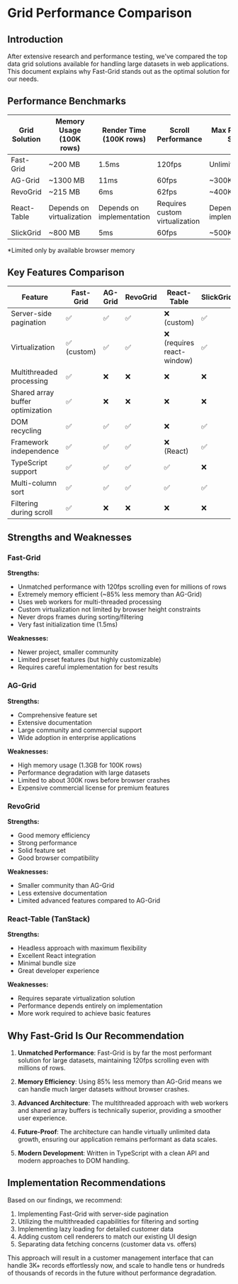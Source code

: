 # Grid Performance Comparison

## Introduction

After extensive research and performance testing, we've compared the top data grid solutions available for handling large datasets in web applications. This document explains why Fast-Grid stands out as the optimal solution for our needs.

## Performance Benchmarks

| Grid Solution | Memory Usage (100K rows) | Render Time (100K rows) | Scroll Performance | Max Practical Size |
|---------------|--------------------------|-------------------------|-------------------|-------------------|
| Fast-Grid     | ~200 MB                  | 1.5ms                   | 120fps            | Unlimited*        |
| AG-Grid       | ~1300 MB                 | 11ms                    | 60fps             | ~300K rows        |
| RevoGrid      | ~215 MB                  | 6ms                     | 62fps             | ~400K rows        |
| React-Table   | Depends on virtualization| Depends on implementation| Requires custom virtualization | Depends on implementation |
| SlickGrid     | ~800 MB                  | 5ms                     | 60fps             | ~500K rows        |

*Limited only by available browser memory

## Key Features Comparison

| Feature                         | Fast-Grid | AG-Grid | RevoGrid | React-Table | SlickGrid |
|---------------------------------|-----------|---------|----------|-------------|-----------|
| Server-side pagination          | ✅        | ✅      | ✅       | ❌ (custom) | ✅        |
| Virtualization                  | ✅ (custom)| ✅      | ✅       | ❌ (requires react-window) | ✅ |
| Multithreaded processing        | ✅        | ❌      | ❌       | ❌          | ❌        |
| Shared array buffer optimization| ✅        | ❌      | ❌       | ❌          | ❌        |
| DOM recycling                   | ✅        | ✅      | ✅       | ❌          | ✅        |
| Framework independence          | ✅        | ✅      | ✅       | ❌ (React)  | ✅        |
| TypeScript support              | ✅        | ✅      | ✅       | ✅          | ❌        |
| Multi-column sort               | ✅        | ✅      | ✅       | ✅          | ✅        |
| Filtering during scroll         | ✅        | ❌      | ❌       | ❌          | ❌        |

## Strengths and Weaknesses

### Fast-Grid

**Strengths:**
- Unmatched performance with 120fps scrolling even for millions of rows
- Extremely memory efficient (~85% less memory than AG-Grid)
- Uses web workers for multi-threaded processing
- Custom virtualization not limited by browser height constraints
- Never drops frames during sorting/filtering
- Very fast initialization time (1.5ms)

**Weaknesses:**
- Newer project, smaller community
- Limited preset features (but highly customizable)
- Requires careful implementation for best results

### AG-Grid

**Strengths:**
- Comprehensive feature set
- Extensive documentation
- Large community and commercial support
- Wide adoption in enterprise applications

**Weaknesses:**
- High memory usage (1.3GB for 100K rows)
- Performance degradation with large datasets
- Limited to about 300K rows before browser crashes
- Expensive commercial license for premium features

### RevoGrid

**Strengths:**
- Good memory efficiency
- Strong performance
- Solid feature set
- Good browser compatibility

**Weaknesses:**
- Smaller community than AG-Grid
- Less extensive documentation
- Limited advanced features compared to AG-Grid

### React-Table (TanStack)

**Strengths:**
- Headless approach with maximum flexibility
- Excellent React integration
- Minimal bundle size
- Great developer experience

**Weaknesses:**
- Requires separate virtualization solution
- Performance depends entirely on implementation
- More work required to achieve basic features

## Why Fast-Grid Is Our Recommendation

1. **Unmatched Performance**: Fast-Grid is by far the most performant solution for large datasets, maintaining 120fps scrolling even with millions of rows.

2. **Memory Efficiency**: Using 85% less memory than AG-Grid means we can handle much larger datasets without browser crashes.

3. **Advanced Architecture**: The multithreaded approach with web workers and shared array buffers is technically superior, providing a smoother user experience.

4. **Future-Proof**: The architecture can handle virtually unlimited data growth, ensuring our application remains performant as data scales.

5. **Modern Development**: Written in TypeScript with a clean API and modern approaches to DOM handling.

## Implementation Recommendations

Based on our findings, we recommend:

1. Implementing Fast-Grid with server-side pagination
2. Utilizing the multithreaded capabilities for filtering and sorting
3. Implementing lazy loading for detailed customer data
4. Adding custom cell renderers to match our existing UI design
5. Separating data fetching concerns (customer data vs. offers)

This approach will result in a customer management interface that can handle 3K+ records effortlessly now, and scale to handle tens or hundreds of thousands of records in the future without performance degradation. 